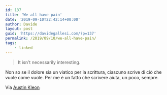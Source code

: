 ```yaml
---
id: 137
title: 'We all have pain'
date: '2019-09-10T22:42:14+00:00'
author: Davide
layout: post
guid: 'https://davidegallesi.com/?p=137'
permalink: /2019/09/10/we-all-have-pain/
tags:
    - linked
---
```


> It isn’t necessarily interesting.

Non so se il dolore sia un viatico per la scrittura, ciascuno scrive di ciò che vuole come vuole. Per me è un fatto che scrivere aiuta, un poco, sempre.

Via [Austin Kleon](https://austinkleon.com/2019/05/20/you-dont-have-to-write-about-the-bad-stuff/)